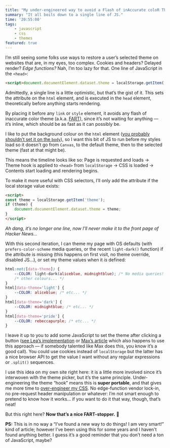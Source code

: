 ```yaml
---
title: "My under-engineered way to avoid a Flash of inAccurate coloR Theme (FART)"
summary: "It all boils down to a single line of JS."
time: '20:55:00'
tags:
    - javascript
    - css
    - themes
featured: true
---
```


I’m still seeing some folks use ways to restore a user’s selected theme on websites that are, in my eyes, too complex. Cookies and headers? Delayed render? *Edge functions?* Nah, I’m too lazy for that. One line of JavaScript in the `<head>`:

```html
<script>document.documentElement.dataset.theme = localStorage.getItem('theme');</script>
```

Admittedly, a single line is a little optimistic, but that’s the gist of it. This sets the attribute on the `html` element, and is executed in the `head` element, theoretically before anything starts rendering.

By placing it before any `link` or `style` element, it avoids any flash of inaccurate color theme (a.k.a. [FART](https://css-tricks.com/flash-of-inaccurate-color-theme-fart/)), since it’s not waiting for anything — it’s inline, which should be as fast as it can possibly be.

I like to put the background colour on the `html` element ([you probably shouldn’t set it on the `body`](https://chriskirknielsen.com/blog/future-themes-with-container-style-queries/#background-defined-in-the-body)), so I want this bit of JS to run before my styles load so it doesn't go from `Canvas`, to the default theme, then to the selected theme (fast at that might be).

This means the timeline looks like so: Page is requested and loads → Theme hook is applied to `<head>` from `localStorage` → CSS is loaded → Contents start loading and rendering begins.

To make it more useful with CSS selectors, I’ll only add the attribute if the local storage value exists:

```html
<script>
const theme = localStorage.getItem('theme');
if (theme) {
	document.documentElement.dataset.theme = theme;
}
</script>
```

*Ah dang, it’s no longer one line, now I’ll never make it to the front page of Hacker News…*

With this second iteration, I can theme my page with OS defaults (with `prefers-color-scheme` media queries, or the recent `light-dark()` function) if the attribute is missing (this happens on first visit, no theme override, disabled JS...), or set my theme values when it _is_ defined:

```css
html:not([data-theme]) {
	--COLOR: light-dark(aliceblue, midnightblue); /* No media queries! */
	/* other colours... */
}
html[data-theme='light'] {
	--COLOR: aliceblue; /* etc... */
}
html[data-theme='dark'] {
	--COLOR: midnightblue; /* etc... */
}
html[data-theme='pride'] {
	--COLOR: rebeccapurple; /* etc... */
}
```

I leave it up to you to add some JavaScript to set the theme after clicking a button ([see Lea’s implementation](https://codepen.io/learosema/pen/zYmvQJV) or [Max’s article](https://mxb.dev/blog/color-theme-switcher/) which also happens to use this approach — if somebody talented like Max does this, you know it’s a good call). You could use cookies instead of `localStorage` but the latter has a nice browser API to get the value I want without any regular expressions or `.split()` sequences.

I use this idea on my own site right here: it is a little more involved since it’s interwoven with the theme picker, but it’s the same principle. Under-engineering the theme “hook” means this is **super portable**, and that gives me more time to [over-engineer my CSS](https://www.youtube.com/watch?v=k_3pRxdv-cI). No edge-function vendor lock-in, no pre-request header manipulation or whatever: I’m not smart enough to pretend to know how it works… if you want to do it that way, though, that’s neat!

But this right here? **Now that’s a nice FART-stopper.** 💨

**PS:** This is in no way a “I’ve found a new way to do things! I am very smart!” kind of article; however I’ve been using this for some years and I haven't found anything better. I guess it’s a good reminder that you don’t need a ton of JavaScript, maybe?
